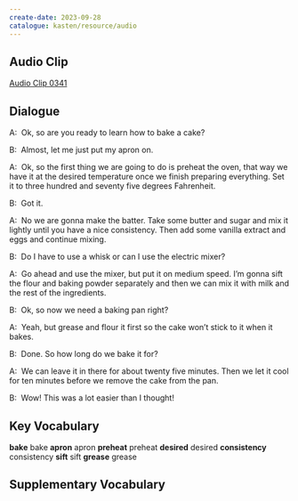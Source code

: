 ```yaml
---
create-date: 2023-09-28
catalogue: kasten/resource/audio
---
```


## Audio Clip
[Audio Clip 0341](https://archive.org/download/englishpod_all/englishpod_0341dg.mp3)

## Dialogue
A:  Ok, so are you ready to learn how to bake a cake?

B:  Almost, let me just put my apron on.

A:  Ok, so the first thing we are going to do is preheat the oven, that way we have it at the desired temperature once we finish preparing everything. Set it to three hundred and seventy five degrees Fahrenheit.

B:  Got it.

A:  No we are gonna make the batter.  Take some butter and sugar and mix it lightly until you have a nice consistency.   Then add some vanilla extract and eggs and continue mixing.

B:  Do I have to use a whisk or can I use the electric mixer?

A:  Go ahead and use the mixer, but put it on medium speed.  I’m gonna sift the flour and baking powder separately and then we can mix it with milk and the rest of the ingredients.

B:  Ok, so now we need a baking pan right?

A:  Yeah, but grease and flour it first so the cake won’t stick to it when it bakes.

B:  Done.  So how long do we bake it for?

A:  We can leave it in there for about twenty five minutes.  Then we let it cool for ten minutes before we remove the cake from the pan.

B:  Wow!  This was a lot easier than I thought!

## Key Vocabulary
**bake**             bake
**apron**            apron
**preheat**          preheat
**desired**          desired
**consistency**      consistency
**sift**             sift
**grease**           grease

## Supplementary Vocabulary
